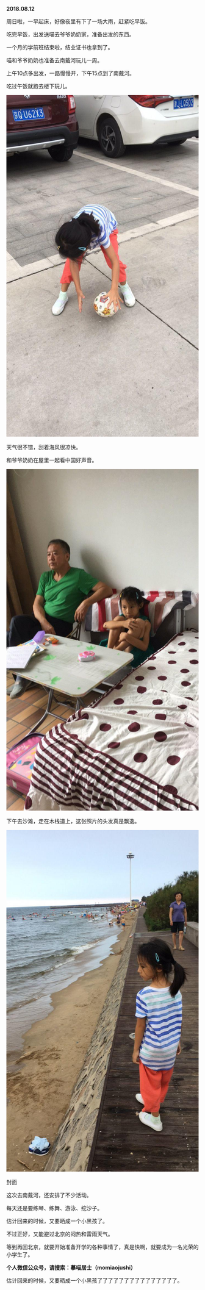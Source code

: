 
          
            
**2018.08.12**

周日啦，一早起床，好像夜里有下了一场大雨，赶紧吃早饭。

吃完早饭，出发送喵去爷爷奶奶家，准备出发的东西。

一个月的学前班结束啦，结业证书也拿到了。

喵和爷爷奶奶也准备去南戴河玩儿一周。

上午10点多出发，一路慢慢开，下午15点到了南戴河。

吃过午饭就跑去楼下玩儿。




![](img/51001-134050b128dc7b95.JPG)




天气很不错，刮着海风很凉快。

和爷爷奶奶在屋里一起看中国好声音。




![](img/51001-bffd145151233a9b.JPG)




下午去沙滩，走在木栈道上，这张照片的头发真是飘逸。




![](img/51001-b6a17b0a598cee38.JPG)

封面


这次去南戴河，还安排了不少活动。

每天还是要练琴、练舞、游泳、挖沙子。

估计回来的时候，又要晒成一个小黑孩了。

不过正好，又能避过北京的闷热和雷雨天气。

等到再回北京，就要开始准备开学的各种事情了，真是快啊，就要成为一名光荣的小学生了。


**个人微信公众号，请搜索：摹喵居士（momiaojushi）**

估计回来的时候，又要晒成一个小黑孩了了了了了了了了了了了了了了了。

          
        
